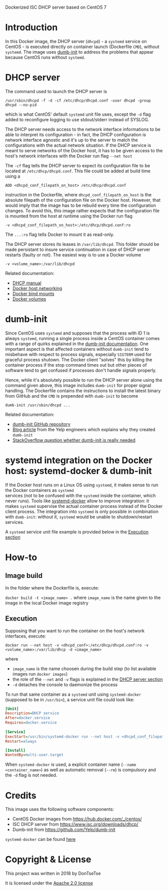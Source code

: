 Dockerized ISC DHCP server based on CentOS 7 

# Introduction
In this Docker image, the DHCP server (`dhcpd`) - a `systemd` service on CentOS - is executed directly
on container launch (Dockerfile `CMD`), without `systemd`. The image uses [dumb-init](#dumb-init) 
to address the problems that appear because CentOS runs without `systemd`. 

# DHCP server
The command used to launch the DHCP server is

`/usr/sbin/dhcpd -f -d -cf /etc/dhcp/dhcpd.conf -user dhcpd -group dhcpd --no-pid`

which is what CentOS' default `systemd` unit file uses, except the `-d` flag added to reconfigure logging to 
use stdout/stderr instead of SYSLOG. 

The DHCP server needs access to the network interface informations to be able to interpret its configuration - 
in fact, the DHCP configuration is network interface agnostic and it's up to the server to match the 
configurations with the actual network situation. If the DHCP service is meant to serve networks of the Docker 
host, it has to be given access to the host's network interfaces with the Docker run flag `--net host`

The `-cf` flag tells the DHCP server to expect its configuration file to be located at `/etc/dhcp/dhcpd.conf`. 
This file could be added at build time using a 
  
`ADD <dhcpd_conf_filepath_on_host> /etc/dhcp/dhcpd.conf` 

instruction in the Dockerfile, where `dhcpd_conf_filepath_on_host` is the absolute filepath of the 
configuration file on the Docker host. However, that would imply that the image has to be rebuild every time 
the configuration changes. To avoid this, this image rather expects that the configuration file is mounted 
from the host at runtime using the Docker run flag 
  
`-v <dhcpd_conf_filepath_on_host>:/etc/dhcp/dhcpd.conf:ro` 

The  `...:ro` flag tells Docker to mount it as read-only.   

The DHCP server stores its leases in `/var/lib/dhcpd`. This folder should be made persistant to insure service
continuation in case of DHCP server restarts (faulty or not). The easiest way is to use a Docker volume 

`-v <volume_name>:/var/lib/dhcpd` 

Related documentation:
- [DHCP manual](https://linux.die.net/man/8/dhcpd)
- [Docker host networking](https://docs.docker.com/network/host/)
- [Docker bind mounts](https://docs.docker.com/storage/bind-mounts/)
- [Docker volumes](https://docs.docker.com/storage/volumes/)

# dumb-init
Since CentOS uses `systemd` and supposes that the process with ID 1 is always `systemd`, running a single process 
inside a CentOS container comes with a range of quirks explained in the 
[dumb-init documentation](https://github.com/Yelp/dumb-init). One important aspect is that affected containers 
without `dumb-init` tend to misbehave with respect to process signals, especially `SIGTERM` used for graceful 
process shutown. The Docker client "solves" this by killing the container process if the stop command times out 
but other pieces of software tend to get confused if processes don't handle signals properly.

Hence, while it's absolutely possible to run the DHCP server alone using the command given above, this image 
includes `dumb-init` for proper signal handling. The Dockerfile contains the instructions to install the latest 
binary from GitHub and the `CMD` is prepended with `dumb-init` to become 

`dumb-init /usr/sbin/dhcpd ...`

Related documentation:
- [dumb-init GitHub repository](https://github.com/Yelp/dumb-init)
- [Blog article](https://engineeringblog.yelp.com/2016/01/dumb-init-an-init-for-docker.html) from the Yelp 
  engineers which explains why they created `dumb-init`
- [StackOverflow question whether dumb-init is really needed](https://stackoverflow.com/questions/37374310/how-critical-is-dumb-init-for-docker)

# systemd integration on the Docker host: systemd-docker & dumb-init
If the Docker host runs on a Linux OS using `systemd`, it makes sense to run the Docker containers as `systemd`  
services (not to be confused with the `systemd` inside the container, which never runs). Tools like 
[systemd-docker](https://github.com/DonTseTse/systemd-docker) allow to improve integration: it makes `systemd` 
supervise the actual container process instead of the Docker client process. The integration into `systemd` is 
only possible in combination with `dumb-init`: without it, `systemd` would be unable to shutdown/restart
services. 

A `systemd` service unit file example is provided below in the [Execution section](#execution)

# How-to
## Image build 

In the folder where the Dockerfile is, execute:

`docker build -t <image_name> .` where `image_name` is the name given to the image in the local Docker image 
registry

## Execution
Supposing that you want to run the container on the host's network interfaces, execute:

`docker run --net host -v <dhcpd_conf>:/etc/dhcp/dhcpd.conf:ro -v <volume_name>:/var/lib/dhcp -d <image_name>`

where
- `image_name` is the name choosen during the build step (to list available images run `docker images`)
- the role of the `--net` and `-v` flags is explained in the [DHCP server section](#dhcp-server) 
- `-d` detaches the console to daemonize the process

To run that same container as a `systemd` unit using `systemd-docker` (supposed to be in `/usr/bin`), 
a service unit file could look like:
```ini
[Unit]
Description=DHCP service
After=docker.service
Requires=docker.service
 
[Service]
ExecStart=/usr/bin/systemd-docker run --net host -v <dhcpd_conf_filepath>:/etc/dhcp/dhcpd.conf:ro -v <volume_name>:/var/lib/dhcp --name <container_name> --rm <image_name>
Restart=always

[Install]
WantedBy=multi-user.target
```
When `systemd-docker` is used, a explicit container name (`--name <container_name>`) as well as automatic
removal (`--rm`) is compulsory and the `-d` flag is not needed. 

# Credits

This image uses the following software components:

- CentOS Docker images from https://hub.docker.com/_/centos/
- ISC DHCP server from https://www.isc.org/downloads/dhcp/
- Dumb-init from https://github.com/Yelp/dumb-init

`systemd-docker` can be found [here](https://github.com/DonTseTse/systemd-docker)

# Copyright & License

This project was written in 2018 by DonTseTse

It is licensed under the [Apache 2.0 license](LICENSE)
